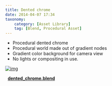 ```yaml
---
title: Dented chrome
date: 2014-04-07 17:34
taxonomy:
    category: [Asset Library]
    tag: [Blend, Procedural Asset]
---
```

* Procedural dented chrome
* Procedural world made out of gradient nodes
* Gradient color background for camera view
* No lights or compositing in use.

[![img][5]][5]

<i class="fa fa-download"></i> &nbsp; [**dented_chrome.blend**][6]

  [5]: http://i.imgur.com/sDTV0ia.jpg
  [6]: http://files.manujarvinen.com/dented_chrome.blend

